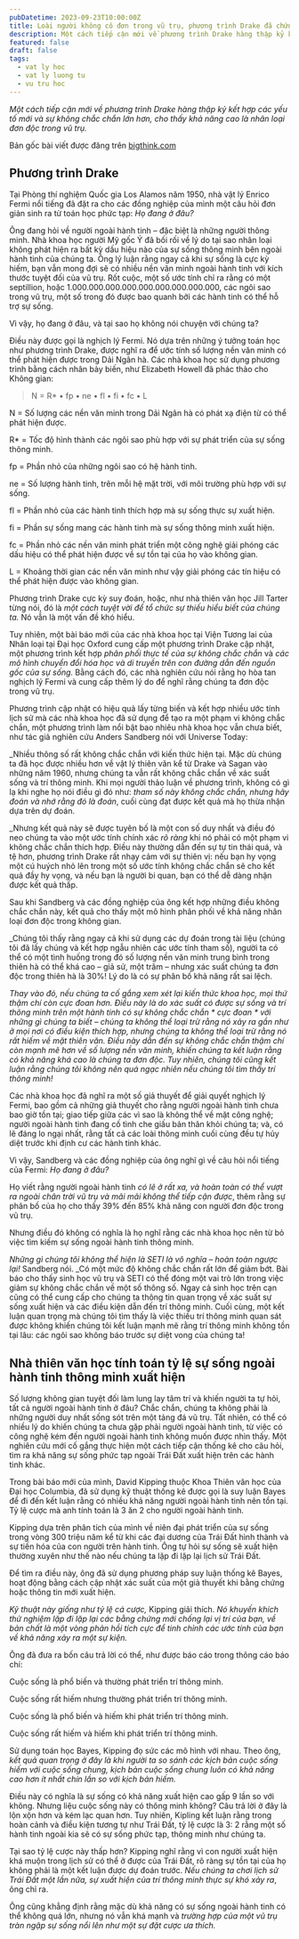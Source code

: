 ```yaml
---
pubDatetime: 2023-09-23T10:00:00Z
title: Loài người không cô đơn trong vũ trụ, phương trình Drake đã chứng minh điều ấy
description: Một cách tiếp cận mới về phương trình Drake hàng thập kỷ kết hợp các yếu tố mới và sự không chắc chắn lớn hơn, cho thấy khả năng cao là nhân loại đơn độc trong vũ trụ.
featured: false
draft: false
tags:
  - vat ly hoc
  - vat ly luong tu
  - vu tru hoc
---
```


_Một cách tiếp cận mới về phương trình Drake hàng thập kỷ kết hợp các yếu tố mới và sự không chắc chắn lớn hơn, cho thấy khả năng cao là nhân loại đơn độc trong vũ trụ._

Bản gốc bài viết được đăng trên [bigthink.com](https://bigthink.com/)

## Phương trình Drake

Tại Phòng thí nghiệm Quốc gia Los Alamos năm 1950, nhà vật lý Enrico Fermi nổi tiếng đã đặt ra cho các đồng nghiệp của mình một câu hỏi đơn giản sinh ra từ toán học phức tạp: _Họ đang ở đâu?_

Ông đang hỏi về người ngoài hành tinh – đặc biệt là những người thông minh. Nhà khoa học người Mỹ gốc Ý đã bối rối về lý do tại sao nhân loại không phát hiện ra bất kỳ dấu hiệu nào của sự sống thông minh bên ngoài hành tinh của chúng ta. Ông lý luận rằng ngay cả khi sự sống là cực kỳ hiếm, bạn vẫn mong đợi sẽ có nhiều nền văn minh ngoài hành tinh với kích thước tuyệt đối của vũ trụ. Rốt cuộc, một số ước tính chỉ ra rằng có một septillion, hoặc 1.000.000.000.000.000.000.000.000.000, các ngôi sao trong vũ trụ, một số trong đó được bao quanh bởi các hành tinh có thể hỗ trợ sự sống.

Vì vậy, họ đang ở đâu, và tại sao họ không nói chuyện với chúng ta?

Điều này được gọi là nghịch lý Fermi. Nó dựa trên những ý tưởng toán học như phương trình Drake, được nghĩ ra để ước tính số lượng nền văn minh có thể phát hiện được trong Dải Ngân hà. Các nhà khoa học sử dụng phương trình bằng cách nhân bảy biến, như Elizabeth Howell đã phác thảo cho Không gian:

>N = R* • fp • ne • fl • fi • fc • L

N = Số lượng các nền văn minh trong Dải Ngân hà có phát xạ điện từ có thể phát hiện được.

R* = Tốc độ hình thành các ngôi sao phù hợp với sự phát triển của sự sống thông minh.

fp = Phần nhỏ của những ngôi sao có hệ hành tinh.

ne = Số lượng hành tinh, trên mỗi hệ mặt trời, với môi trường phù hợp với sự sống.

fl = Phần nhỏ của các hành tinh thích hợp mà sự sống thực sự xuất hiện.

fi = Phần sự sống mang các hành tinh mà sự sống thông minh xuất hiện.

fc = Phần nhỏ các nền văn minh phát triển một công nghệ giải phóng các dấu hiệu có thể phát hiện được về sự tồn tại của họ vào không gian.

L = Khoảng thời gian các nền văn minh như vậy giải phóng các tín hiệu có thể phát hiện được vào không gian.

Phương trình Drake cực kỳ suy đoán, hoặc, như nhà thiên văn học Jill Tarter từng nói, đó là _một cách tuyệt vời để tổ chức sự thiếu hiểu biết của chúng ta._ Nó vẫn là một vấn đề khó hiểu.

Tuy nhiên, một bài báo mới của các nhà khoa học tại Viện Tương lai của Nhân loại tại Đại học Oxford cung cấp một phương trình Drake cập nhật, một phương trình kết hợp _phân phối thực tế của sự không chắc chắn_ và _các mô hình chuyển đổi hóa học và di truyền trên con đường dẫn đến nguồn gốc của sự sống._ Bằng cách đó, các nhà nghiên cứu nói rằng họ hòa tan nghịch lý Fermi và cung cấp thêm lý do để nghĩ rằng chúng ta đơn độc trong vũ trụ.

Phương trình cập nhật có hiệu quả lấy từng biến và kết hợp nhiều ước tính lịch sử mà các nhà khoa học đã sử dụng để tạo ra một phạm vi không chắc chắn, một phương trình làm nổi bật bao nhiêu nhà khoa học vẫn chưa biết, như tác giả nghiên cứu Anders Sandberg nói với Universe Today:

_Nhiều thông số rất không chắc chắn với kiến thức hiện tại. Mặc dù chúng ta đã học được nhiều hơn về vật lý thiên văn kể từ Drake và Sagan vào những năm 1960, nhưng chúng ta vẫn rất không chắc chắn về xác suất sống và trí thông minh. Khi mọi người thảo luận về phương trình, không có gì lạ khi nghe họ nói điều gì đó như: _tham số này không chắc chắn, nhưng hãy đoán và nhớ rằng đó là đoán_, cuối cùng đạt được kết quả mà họ thừa nhận dựa trên dự đoán.

_Nhưng kết quả này sẽ được tuyên bố là một con số duy nhất và điều đó neo chúng ta vào một ước tính chính xác *rõ ràng* khi nó phải có một phạm vi không chắc chắn thích hợp. Điều này thường dẫn đến sự tự tin thái quá, và tệ hơn, phương trình Drake rất nhạy cảm với sự thiên vị: nếu bạn hy vọng một cú huých nhỏ lên trong một số ước tính không chắc chắn sẽ cho kết quả đầy hy vọng, và nếu bạn là người bi quan, bạn có thể dễ dàng nhận được kết quả thấp.

Sau khi Sandberg và các đồng nghiệp của ông kết hợp những điều không chắc chắn này, kết quả cho thấy một mô hình phân phối về khả năng nhân loại đơn độc trong không gian.

_Chúng tôi thấy rằng ngay cả khi sử dụng các dự đoán trong tài liệu (chúng tôi đã lấy chúng và kết hợp ngẫu nhiên các ước tính tham số), người ta có thể có một tình huống trong đó số lượng nền văn minh trung bình trong thiên hà có thể khá cao – giả sử, một trăm – nhưng xác suất chúng ta đơn độc trong thiên hà là 30%! Lý do là có sự phân bố khả năng rất sai lệch.

_Thay vào đó, nếu chúng ta cố gắng xem xét lại kiến thức khoa học, mọi thứ thậm chí còn cực đoan hơn. Điều này là do xác suất có được sự sống và trí thông minh trên một hành tinh có sự không chắc chắn * cực đoan * với những gì chúng ta biết – chúng ta không thể loại trừ rằng nó xảy ra gần như ở mọi nơi có điều kiện thích hợp, nhưng chúng ta không thể loại trừ rằng nó rất hiếm về mặt thiên văn. Điều này dẫn đến sự không chắc chắn thậm chí còn mạnh mẽ hơn về số lượng nền văn minh, khiến chúng ta kết luận rằng có khả năng khá cao là chúng ta đơn độc. Tuy nhiên, chúng tôi *cũng* kết luận rằng chúng tôi không nên quá ngạc nhiên nếu chúng tôi tìm thấy trí thông minh!_

Các nhà khoa học đã nghĩ ra một số giả thuyết để giải quyết nghịch lý Fermi, bao gồm cả những giả thuyết cho rằng người ngoài hành tinh chưa bao giờ tồn tại; giao tiếp giữa các vì sao là không thể về mặt công nghệ; người ngoài hành tinh đang cố tình che giấu bản thân khỏi chúng ta; và, có lẽ đáng lo ngại nhất, rằng tất cả các loài thông minh cuối cùng đều tự hủy diệt trước khi định cư các hành tinh khác.

Vì vậy, Sandberg và các đồng nghiệp của ông nghĩ gì về câu hỏi nổi tiếng của Fermi: _Họ đang ở đâu?_

Họ viết rằng người ngoài hành tinh _có lẽ ở rất xa, và hoàn toàn có thể vượt ra ngoài chân trời vũ trụ và mãi mãi không thể tiếp cận được_, thêm rằng sự phân bố của họ cho thấy 39% đến 85% khả năng con người đơn độc trong vũ trụ.

Nhưng điều đó không có nghĩa là họ nghĩ rằng các nhà khoa học nên từ bỏ việc tìm kiếm sự sống ngoài hành tinh thông minh.

_Những gì chúng tôi không thể hiện là SETI là vô nghĩa – hoàn toàn ngược lại!_ Sandberg nói. _Có một mức độ không chắc chắn rất lớn để giảm bớt. Bài báo cho thấy sinh học vũ trụ và SETI có thể đóng một vai trò lớn trong việc giảm sự không chắc chắn về một số thông số. Ngay cả sinh học trên cạn cũng có thể cung cấp cho chúng ta thông tin quan trọng về xác suất sự sống xuất hiện và các điều kiện dẫn đến trí thông minh. Cuối cùng, một kết luận quan trọng mà chúng tôi tìm thấy là việc thiếu trí thông minh quan sát được không khiến chúng tôi kết luận mạnh mẽ rằng trí thông minh không tồn tại lâu: các ngôi sao không báo trước sự diệt vong của chúng ta!

## Nhà thiên văn học tính toán tỷ lệ sự sống ngoài hành tinh thông minh xuất hiện

Số lượng không gian tuyệt đối làm lung lay tâm trí và khiến người ta tự hỏi, tất cả người ngoài hành tinh ở đâu? Chắc chắn, chúng ta không phải là những người duy nhất sống sót trên một tảng đá vũ trụ. Tất nhiên, có thể có nhiều lý do khiến chúng ta chưa gặp phải người ngoài hành tinh, từ việc có công nghệ kém đến người ngoài hành tinh không muốn được nhìn thấy. Một nghiên cứu mới cố gắng thực hiện một cách tiếp cận thống kê cho câu hỏi, tìm ra khả năng sự sống phức tạp ngoài Trái Đất xuất hiện trên các hành tinh khác.

Trong bài báo mới của mình, David Kipping thuộc Khoa Thiên văn học của Đại học Columbia, đã sử dụng kỹ thuật thống kê được gọi là suy luận Bayes để đi đến kết luận rằng có nhiều khả năng người ngoài hành tinh nên tồn tại. Tỷ lệ cược mà anh tính toán là 3 ăn 2 cho người ngoài hành tinh.

Kipping dựa trên phân tích của mình về niên đại phát triển của sự sống trong vòng 300 triệu năm kể từ khi các đại dương của Trái Đất hình thành và sự tiến hóa của con người trên hành tinh. Ông tự hỏi sự sống sẽ xuất hiện thường xuyên như thế nào nếu chúng ta lặp đi lặp lại lịch sử Trái Đất.

Để tìm ra điều này, ông đã sử dụng phương pháp suy luận thống kê Bayes, hoạt động bằng cách cập nhật xác suất của một giả thuyết khi bằng chứng hoặc thông tin mới xuất hiện.

_Kỹ thuật này giống như tỷ lệ cá cược,_ Kipping giải thích. _Nó khuyến khích thử nghiệm lặp đi lặp lại các bằng chứng mới chống lại vị trí của bạn, về bản chất là một vòng phản hồi tích cực để tinh chỉnh các ước tính của bạn về khả năng xảy ra một sự kiện._

Ông đã đưa ra bốn câu trả lời có thể, như được báo cáo trong thông cáo báo chí:

Cuộc sống là phổ biến và thường phát triển trí thông minh.

Cuộc sống rất hiếm nhưng thường phát triển trí thông minh.

Cuộc sống là phổ biến và hiếm khi phát triển trí thông minh.

Cuộc sống rất hiếm và hiếm khi phát triển trí thông minh.

Sử dụng toán học Bayes, Kipping đọ sức các mô hình với nhau. Theo ông, _kết quả quan trọng ở đây là khi người ta so sánh các kịch bản cuộc sống hiếm với cuộc sống chung, kịch bản cuộc sống chung luôn có khả năng cao hơn ít nhất chín lần so với kịch bản hiếm._

Điều này có nghĩa là sự sống có khả năng xuất hiện cao gấp 9 lần so với không. Nhưng liệu cuộc sống này có thông minh không? Câu trả lời ở đây là lộn xộn hơn và kém lạc quan hơn. Tuy nhiên, Kipling kết luận rằng trong hoàn cảnh và điều kiện tương tự như Trái Đất, tỷ lệ cược là 3: 2 rằng một số hành tinh ngoài kia sẽ có sự sống phức tạp, thông minh như chúng ta.

Tại sao tỷ lệ cược này thấp hơn? Kipping nghĩ rằng vì con người xuất hiện khá muộn trong lịch sử có thể ở được của Trái Đất, rõ ràng sự tồn tại của họ không phải là một kết luận được dự đoán trước. _Nếu chúng ta chơi lịch sử Trái Đất một lần nữa, sự xuất hiện của trí thông minh thực sự khó xảy ra_, ông chỉ ra.

Ông cũng khẳng định rằng mặc dù khả năng có sự sống ngoài hành tinh có thể không quá lớn, nhưng nó vẫn khá mạnh và _trường hợp của một vũ trụ tràn ngập sự sống nổi lên như một sự đặt cược ưa thích._